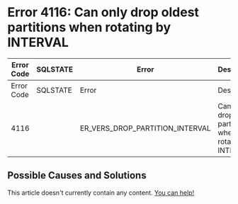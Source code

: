 
# Error 4116: Can only drop oldest partitions when rotating by INTERVAL


| Error Code | SQLSTATE | Error | Description |
| --- | --- | --- | --- |
| Error Code | SQLSTATE | Error | Description |
| 4116 |  | ER_VERS_DROP_PARTITION_INTERVAL | Can only drop oldest partitions when rotating by INTERVAL |




## Possible Causes and Solutions


This article doesn't currently contain any content. [You can help!](/kb/en/writing-and-editing-knowledge-base-articles/)


